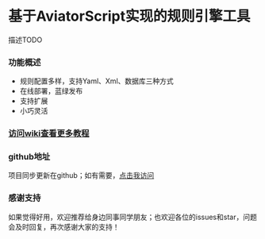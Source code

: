 # 基于AviatorScript实现的规则引擎工具

描述TODO

### 功能概述

- 规则配置多样，支持Yaml、Xml、数据库三种方式
- 在线部署，蓝绿发布
- 支持扩展
- 小巧灵活

### [访问wiki查看更多教程](https://gitee.com/asuka2001/alatka-rule/wikis)

### github地址

项目同步更新在github；如有需要，[点击我访问](https://github.com/goGetSomeFries/alatka-rule)

### 感谢支持

如果觉得好用，欢迎推荐给身边同事同学朋友；也欢迎各位的issues和star，问题会及时回复，再次感谢大家的支持！
